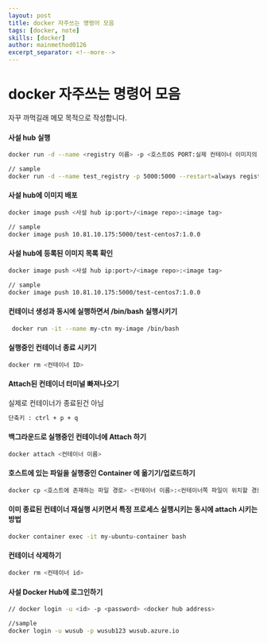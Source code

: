 ```yaml
---
layout: post
title: docker 자주쓰는 명령어 모음
tags: [docker, note]
skills: [docker]
author: mainmethod0126
excerpt_separator: <!--more-->
---
```


# docker 자주쓰는 명령어 모음

자꾸 까먹길래 메모 목적으로 작성합니다.

<!--more-->

#### 사설 hub 실행

```bash
docker run -d --name <registry 이름> -p <호스트OS PORT:실제 컨테이너 이미지의 PORT> --restart=always registry

// sample
docker run -d --name test_registry -p 5000:5000 --restart=always registry
```

#### 사설 hub에 이미지 배포

```bash
docker image push <사설 hub ip:port>/<image repo>:<image tag>

// sample
docker image push 10.81.10.175:5000/test-centos7:1.0.0
```

#### 사설 hub에 등록된 이미지 목록 확인

```bash
docker image push <사설 hub ip:port>/<image repo>:<image tag>

// sample
docker image push 10.81.10.175:5000/test-centos7:1.0.0
```

#### 컨테이너 생성과 동시에 실행하면서 /bin/bash 실행시키기

```bash
 docker run -it --name my-ctn my-image /bin/bash
```

#### 실행중인 컨테이너 종료 시키기

```bash
docker rm <컨테이너 ID>
```

#### Attach된 컨테이너 터미널 빠져나오기

실제로 컨테이너가 종료된건 아님

```bash
단축키 : ctrl + p + q
```

#### 백그라운드로 실행중인 컨테이너에 Attach 하기

```bash
docker attach <컨테이너 이름>
```

#### 호스트에 있는 파일을 실행중인 Container 에 옮기기/업로드하기

```bash
docker cp <호스트에 존재하는 파일 경로> <컨테이너 이름>:<컨테이너쪽 파일이 위치할 경로>
```

#### 이미 종료된 컨테이너 재실행 시키면서 특정 프로세스 실행시키는 동시에 attach 시키는 방법

```bash
docker container exec -it my-ubuntu-container bash
```

#### 컨테이너 삭제하기

```bash
docker rm <컨테이너 id>
```

#### 사설 Docker Hub에 로그인하기

```bash
// docker login -u <id> -p <password> <docker hub address>

//sample
docker login -u wusub -p wusub123 wusub.azure.io
```

